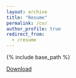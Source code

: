 ```yaml
---
layout: archive
title: "Resume"
permalink: /cv/
author_profile: true
redirect_from:
  - /resume
---
```


{% include base_path %}

[Download](http://hamidhabibi.com/files/Habibi_resume.pdf)

